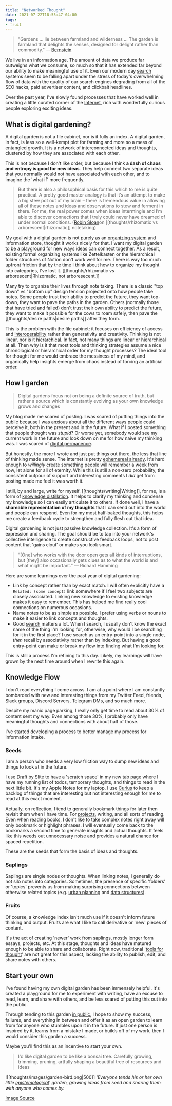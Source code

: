```yaml
---
title: "Networked Thought"
date: 2021-07-22T18:55:47-04:00
tags:
- fruit
---
```


> "Gardens … lie between farmland and wilderness ... The garden is farmland that delights the senses, designed for delight rather than commodity." -- [Bernstein](http://www.eastgate.com/garden/Gardens.html)

We live in an information age. The amount of data we produce far outweighs what we consume, so much so that it has extended far beyond our ability to make meaningful use of it. Even our modern day [search](thoughts/search.md) systems seem to be falling apart under the stress of today's overwhelming flow of data with the quality of our search engines degrading from all of the SEO hacks, paid advertiser content, and clickbait headlines.

Over the past year, I've slowly found processes that have worked well in creating a little curated corner of the [Internet](thoughts/Internet.md), rich with wonderfully curious people exploring exciting ideas.

## What is digital gardening?
A digital garden is not a file cabinet, nor is it fully an index. A digital garden, in fact, is less so a well-kempt plot for farming and more so a mess of entangled growth. It is a network of interconnected ideas and thoughts, clustered by how they are associated with each other.

This is not because I don't like order, but because I think **a dash of chaos and entropy is good for new ideas**. They help connect two separate ideas that you normally would not have associated with each other, and to imagine the 'what if' more frequently.

> But there is also a philosophical basis for this which to me is quite practical. A pretty good master analogy is that it’s an attempt to make a big stew pot out of my brain – there is tremendous value in allowing all of these notes and ideas and observations to stew and ferment in there. For me, the real power comes when ideas intermingle and I’m able to discover connections that I truly could never have dreamed of under normal conditions. ([Robin Sloan](https://every.to/superorganizers/tasting-notes-with-robin-sloan-25629085)on [[thoughts/rhizomatic vs arborescent|rhizomatic]] notetaking)

My goal with a digital garden is not purely as an [organizing system](thoughts/organizing%20system.md) and information store, thought it works nicely for that. I want my digital garden to be a playground for new ways ideas can connect together. As a result, existing formal organizing systems like Zettelkasten or the hierarchical folder structures of Notion don't work well for me. There is way too much upfront friction that by the time I think about how to organize my thought into categories, I've lost it. [[thoughts/rhizomatic vs arborescent|Rhizomatic, not arboresecent.]]

Many try to organize their lives through note taking. There is a classic "top down" vs "bottom up" design tension projected onto how people take notes. Some people trust their ability to predict the future, they want top-down, they want to pave the paths in the garden. Others (normally those that have tried and failed) don't trust their own ability to predict the future, they want to make it possible for the cows to roam safely, then pave the [[thoughts/desire paths|desire paths]] after they form.

This is the problem with the file cabinet: it focuses on efficiency of access and [interoperability](thoughts/interoperability.md) rather than generativity and creativity. Thinking is not linear, nor is it [hierarchical](thoughts/A%20City%20is%20not%20a%20Tree.md). In fact, not many things are linear or hierarchical at all. Then why is it that most tools and thinking strategies assume a nice chronological or hierarchical order for my thought processes? The ideal tool for thought for me would embrace the messiness of my mind, and organically help insights emerge from chaos instead of forcing an artificial order.

## How I garden
> Digital gardens focus not on being a definite source of truth, but rather a source which is constantly evolving as your own knowledge grows and changes

My blog made me scared of posting. I was scared of putting things into the public because I was anxious about all the different ways people could perceive it, both in the present and in the future. What if I posted something that people thought was *stupid*? Or worse yet, somebody would see my current work in the future and look down on me for how naive my thinking was. I was scared of [digital permanence](thoughts/digital%20permanence.md).

But honestly, the more I wrote and just put things out there, the less that line of thinking made sense. The internet is pretty [ephemereal already](thoughts/ephemereal%20content.md). It's hard enough to *willingly* create something people will remember a week from now, let alone for all of eternity. While this is still a non-zero probability, the consistent outpour of support and interesting comments I *did* get from posting made me feel it was worth it.

I still, by and large, write for myself. [[thoughts/writing|Writing]], for me, is a form of [knowledge distillation](thoughts/knowledge%20distillation.md). It helps to clarify my thinking and condense my knowledge so I can easily articulate it to others. If done well, I have a **shareable representation of my thoughts** that I can send out into the world and people can respond. Even for my most half-baked thoughts, this helps me create a feedback cycle to strengthen and fully flesh out that idea.

Digital gardening is not just passive knowledge collection. It's a form of expression and sharing. The goal should be to tap into your network's collective intelligence to create constructive feedback loops, not to post content that 'gains clout' or makes you look smart.

> “[One] who works with the door open gets all kinds of interruptions, but [they] also occasionally gets clues as to what the world is and what might be important.” — Richard Hamming

Here are some learnings over the past year of digital gardening:
- Link by concept rather than by exact match. I will often explicitly have a `Related: (some concept)` link somewhere if I feel two subjects are closely associated. Linking new knowledge to existing knowledge makes it easy to remember. This has helped me find really cool connections on numerous occasions. 
- Name notes to be as simple as possible. I prefer using verbs or nouns to make it easier to link concepts and thoughts.
- Good [search](thoughts/search.md) matters a lot. When I search, I usually don't know the exact name of the thing I'm looking for, otherwise, why would I be searching for it in the first place? I use search as an entry-point into a single node, *then* recall by associativity rather than by indexing. But having a good entry-point can make or break my flow into finding what I'm looking for. 

This is still a process I'm refining to this day. Likely, my learnings will have grown by the next time around when I rewrite this again.

## Knowledge Flow
I don't read everything I come across. I am at a point where I am constantly bombarded with new and interesting things from my Twitter Feed, friends, Slack groups, Discord Servers, Telegram DMs, and so much more.

Despite my manic page parking, I really only get time to read about 30% of content sent my way. Even among those 30%, I probably only have meaningful thoughts and connections with about half of those.

I've started developing a process to better manage my process for information intake.

### Seeds
I am a person who needs a very low friction way to dump new ideas and things to look at in the future.

I use [Draft](https://chrome.google.com/webstore/detail/draft-by-slite/ljkidlijlaapmiilabpldhmhekeionfh?hl=en) by Slite to have a 'scratch space' in my new tab page where I have my running list of todos, temporary thoughts, and things to read in the next little bit. It's my Apple Notes for my laptop. I use [Curius](https://curius.app/) to keep a backlog of things that are interesting but not interesting enough for me to read at this exact moment.

Actually, on reflection, I tend to generally bookmark things for later then revisit them when I have time. For [projects](thoughts/idea%20list.md), writing, and all sorts of reading. Even when reading books, I don't like to take complex notes right away will only bookmark or highlight phrases. I will eventually come back to the bookmarks a second time to generate insights and actual thoughts. It feels like this weeds out unnecessary noise and provides a natural chance for spaced repetition.

These are the seeds that form the basis of ideas and thoughts.

### Saplings
Saplings are single nodes or thoughts. When linking notes, I generally do not silo notes into categories. Sometimes, the presence of specific 'folders' or 'topics' prevents us from making surprising connections between otherwise related topics (e.g. [urban planning](thoughts/urban%20planning.md) and [data structures](thoughts/A%20City%20is%20not%20a%20Tree.md)).

### Fruits
Of course, a knowledge index isn't much use if it doesn't inform future thinking and output. Fruits are what I like to call derivative or 'new' pieces of content.

It's the act of creating 'newer' work from saplings, mostly longer form essays, projects, etc. At this stage, thoughts and ideas have matured enough to be able to share and collaborate. Right now,  traditional '[tools for thought](thoughts/tools%20for%20thought.md)' are not great for this aspect, lacking the ability to publish, edit, and share notes with others.

## Start your own
I've found having my own digital garden has been immensely helpful. It's created a playground for me to experiment with writing, have an excuse to read, learn, and share with others, and be less scared of putting this out into the public.

Through tending to this garden [in public](thoughts/building%20in%20public.md), I hope to show my success, failures, and everything in between and offer it as an open garden to learn from for anyone who stumbles upon it in the future. If just one person is inspired by it, learns from a mistake I made, or builds off of my work, then I would consider this garden a success.

Maybe you'll find this as an incentive to start your own.

> I'd like digital garden to be like a bonsai tree. Carefully growing, trimming, pruning, artfully shaping a beautiful tree of resources and ideas

![[thoughts/images/garden-bird.png|500]]
*'Everyone tends his or her own little [epistemological](thoughts/epistemology.md)' garden, growing ideas from seed and sharing them with anyone who comes by.*

[Image Source](https://www.are.na/block/2175982)
